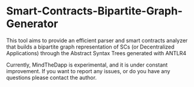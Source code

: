 # Smart-Contracts-Bipartite-Graph-Generator
This tool aims to provide an efficient parser and smart contracts analyzer that builds a bipartite graph representation of SCs (or Decentralized Applications) through the Abstract Syntax Trees generated with ANTLR4

Currently, MindTheDapp is experimental, and it is under constant improvement.
If you want to report any issues, or do you have any questions please contact the author.
